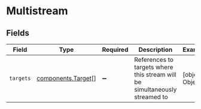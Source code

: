 # Multistream


## Fields

| Field                                                                       | Type                                                                        | Required                                                                    | Description                                                                 | Example                                                                     |
| --------------------------------------------------------------------------- | --------------------------------------------------------------------------- | --------------------------------------------------------------------------- | --------------------------------------------------------------------------- | --------------------------------------------------------------------------- |
| `targets`                                                                   | [components.Target](../../models/components/target.md)[]                    | :heavy_minus_sign:                                                          | References to targets where this stream will be simultaneously<br/>streamed to<br/> | [object Object]                                                             |